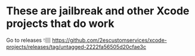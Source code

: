 # These are jailbreak and other Xcode projects that do work 

Go to releases 👇🏽
https://github.com/2escustomservices/xcode-projects/releases/tag/untagged-2222fa56505d20cfae3c
